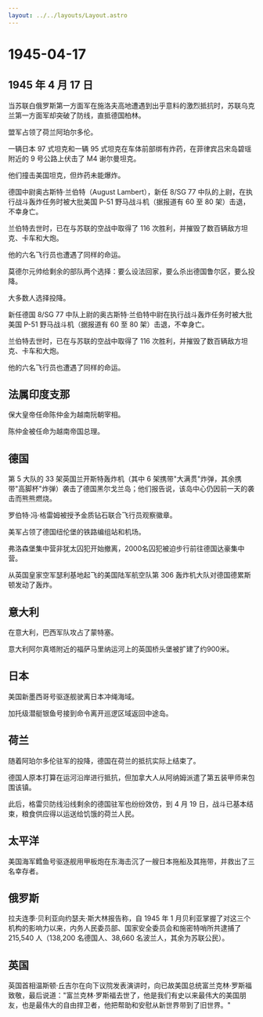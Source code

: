 ```yaml
---
layout: ../../layouts/Layout.astro
---
```


# 1945-04-17

## 1945 年 4 月 17 日

当苏联白俄罗斯第一方面军在施洛夫高地遭遇到出乎意料的激烈抵抗时，苏联乌克兰第一方面军却突破了防线，直抵德国柏林。

盟军占领了荷兰阿珀尔多伦。

一辆日本 97 式坦克和一辆 95
式坦克在车体前部绑有炸药，在菲律宾吕宋岛碧瑶附近的 9 号公路上伏击了 M4
谢尔曼坦克。

他们撞击美国坦克，但炸药未能爆炸。

德国中尉奥古斯特·兰伯特（August Lambert），新任 8/SG 77
中队的上尉，在执行战斗轰炸任务时被大批美国 P-51 野马战斗机（据报道有 60
至 80 架）击退，不幸身亡。

兰伯特去世时，已在与苏联的空战中取得了 116
次胜利，并摧毁了数百辆敌方坦克、卡车和大炮。

他的六名飞行员也遭遇了同样的命运。

莫德尔元帅给剩余的部队两个选择：要么设法回家，要么杀出德国鲁尔区，要么投降。

大多数人选择投降。

新任德国 8/SG 77
中队上尉的奥古斯特·兰伯特中尉在执行战斗轰炸任务时被大批美国 P-51
野马战斗机（据报道有 60 至 80 架）击退，不幸身亡。

兰伯特去世时，已在与苏联的空战中取得了 116
次胜利，并摧毁了数百辆敌方坦克、卡车和大炮。

他的六名飞行员也遭遇了同样的命运。

## 法属印度支那

保大皇帝任命陈仲金为越南阮朝宰相。

陈仲金被任命为越南帝国总理。

## 德国

第 5 大队的 33 架英国兰开斯特轰炸机（其中 6
架携带"大满贯"炸弹，其余携带"高脚杯"炸弹）袭击了德国黑尔戈兰岛；他们报告说，该岛中心仍因前一天的袭击而熊熊燃烧。

罗伯特·冯·格雷姆被授予金质钻石联合飞行员观察徽章。

美军占领了德国纽伦堡的铁路编组站和机场。

弗洛森堡集中营非犹太囚犯开始撤离，2000名囚犯被迫步行前往德国达豪集中营。

从英国皇家空军瑟利基地起飞的美国陆军航空队第 306
轰炸机大队对德国德累斯顿发动了轰炸。

## 意大利

在意大利，巴西军队攻占了蒙特塞。

意大利阿尔真塔附近的福萨马里纳运河上的英国桥头堡被扩建了约900米。

## 日本

美国新墨西哥号驱逐舰驶离日本冲绳海域。

加托级潜艇银鱼号接到命令离开巡逻区域返回中途岛。

## 荷兰

随着阿珀尔多伦驻军的投降，德国在荷兰的抵抗实际上结束了。

德国人原本打算在运河沿岸进行抵抗，但加拿大人从阿纳姆派遣了第五装甲师来包围该镇。

此后，格雷贝防线沿线剩余的德国驻军也纷纷效仿，到 4 月 19
日，战斗已基本结束，粮食供应得以运送给饥饿的荷兰人民。

## 太平洋

美国海军鳕鱼号驱逐舰用甲板炮在东海击沉了一艘日本拖船及其拖带，并救出了三名幸存者。

## 俄罗斯

拉夫连季·贝利亚向约瑟夫·斯大林报告称，自 1945 年 1
月贝利亚掌握了对这三个机构的影响力以来，内务人民委员部、国家安全委员会和施密特哨所共逮捕了
215,540 人（138,200 名德国人、38,660 名波兰人，其余为苏联公民）。

## 英国

英国首相温斯顿·丘吉尔在向下议院发表演讲时，向已故美国总统富兰克林·罗斯福致敬，最后说道："富兰克林·罗斯福去世了，他是我们有史以来最伟大的美国朋友，也是最伟大的自由捍卫者，他把帮助和安慰从新世界带到了旧世界。"
